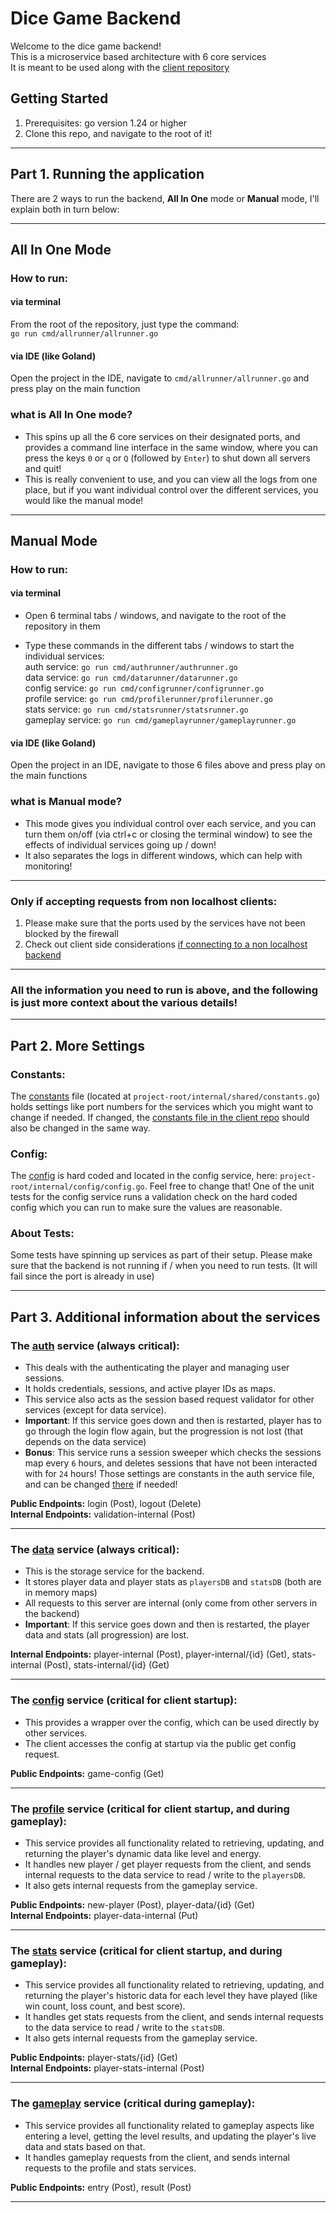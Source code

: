 # Dice Game Backend

Welcome to the dice game backend! \
This is a microservice based architecture with 6 core services \
It is meant to be used along with the [client repository](https://github.com/pluckynumbat/dice-game-client)

## Getting Started
1. Prerequisites: go version 1.24 or higher
2. Clone this repo, and navigate to the root of it!

---
## Part 1. Running the application
There are 2 ways to run the backend, **All In One** mode or **Manual** mode, I'll explain both in turn below:

---
## All In One Mode
### How to run:
#### via terminal
From the root of the repository, just type the command: \
`go run cmd/allrunner/allrunner.go` 

#### via IDE (like Goland)
Open the project in the IDE, navigate to `cmd/allrunner/allrunner.go` and press play on the main function

### what is **All In One** mode?
 - This spins up all the 6 core services on their designated ports, and provides a command line interface in the same window, 
where you can press the keys `0` or `q` or `Q` (followed by `Enter`) to shut down all servers and quit!
 - This is really convenient to use, and you can view all the logs from one place, but if you want individual control over the different services, you would like the manual mode!

---
## Manual Mode
### How to run:
#### via terminal
 - Open 6 terminal tabs / windows, and navigate to the root of the repository in them

 - Type these commands in the different tabs / windows to start the individual services:\
auth service:   `go run cmd/authrunner/authrunner.go` \
data service:   `go run cmd/datarunner/datarunner.go` \
config service: `go run cmd/configrunner/configrunner.go` \
profile service: `go run cmd/profilerunner/profilerunner.go` \
stats service: `go run cmd/statsrunner/statsrunner.go` \
gameplay service: `go run cmd/gameplayrunner/gameplayrunner.go`

#### via IDE (like Goland)
Open the project in an IDE, navigate to those 6 files above and press play on the main functions

### what is **Manual** mode?
- This mode gives you individual control over each service, and you can turn them on/off (via ctrl+c or closing the terminal window) to see the effects of individual services going up / down!
- It also separates the logs in different windows, which can help with monitoring!

---
### Only if accepting requests from non localhost clients:
1. Please make sure that the ports used by the services have not been blocked by the firewall
2. Check out client side considerations [if connecting to a non localhost backend](https://github.com/pluckynumbat/dice-game-client?tab=readme-ov-file#only-if-connecting-to-a-non-localhost-backend) 

---
### All the information you need to run is above, and the following is just more context about the various details!

---
## Part 2. More Settings

### Constants:
The [constants](https://github.com/pluckynumbat/dice-game-backend/blob/main/internal/shared/constants/constants.go) file (located at `project-root/internal/shared/constants.go`) holds settings like port numbers for the services which you might want to change if needed.
If changed, the [constants file in the client repo](https://github.com/pluckynumbat/dice-game-client/blob/main/Assets/Scripts/Constants.cs) should also be changed in the same way.

### Config:
The [config](https://github.com/pluckynumbat/dice-game-backend/blob/main/internal/config/config.go#L44) is hard coded and located in the config service, here: `project-root/internal/config/config.go`. Feel free to change that! One of the unit tests for the config service runs a validation check on the hard coded config which you can run to make sure the values are reasonable.

### About Tests:
Some tests have spinning up services as part of their setup. Please make sure that the backend is not running if / when you need to run tests. (It will fail since the port is already in use)

---
## Part 3. Additional information about the services

### The [auth](https://github.com/pluckynumbat/dice-game-backend/blob/main/internal/auth/auth.go) service (always critical):
 - This deals with the authenticating the player and managing user sessions.
 - It holds credentials, sessions, and active player IDs as maps.
 - This service also acts as the session based request validator for other services (except for data service).
 - **Important**: If this service goes down and then is restarted, player has to go through the login flow again, but the progression is not lost (that depends on the data service) 
 - **Bonus**: This service runs a session sweeper which checks the sessions map every `6` hours, and deletes sessions that have not been interacted with for `24` hours! Those settings are constants in the auth service file, and can be changed [there](https://github.com/pluckynumbat/dice-game-backend/blob/main/internal/auth/auth.go#L21) if needed!

**Public Endpoints:** login (Post), logout (Delete) \
**Internal Endpoints:** validation-internal (Post)

---
### The [data](https://github.com/pluckynumbat/dice-game-backend/blob/main/internal/data/data.go) service (always critical):
- This is the storage service for the backend. 
- It stores player data and player stats as `playersDB` and `statsDB` (both are in memory maps)
- All requests to this server are internal (only come from other servers in the backend)
- **Important**: If this service goes down and then is restarted, the player data and stats (all progression) are lost.

**Internal Endpoints:** player-internal (Post), player-internal/{id} (Get), stats-internal (Post), stats-internal/{id} (Get)

---
### The [config](https://github.com/pluckynumbat/dice-game-backend/blob/main/internal/config/config.go) service (critical for client startup):
- This provides a wrapper over the config, which can be used directly by other services.
- The client accesses the config at startup via the public get config request.

**Public Endpoints:**  game-config (Get)

---
### The [profile](https://github.com/pluckynumbat/dice-game-backend/blob/main/internal/profile/profile.go) service (critical for client startup, and during gameplay):
- This service provides all functionality related to retrieving, updating, and returning the player's dynamic data like level and energy.
- It handles new player / get player requests from the client, and sends internal requests to the data service to read / write to the `playersDB`.
- It also gets internal requests from the gameplay service.

**Public Endpoints:**  new-player (Post), player-data/{id} (Get) \
**Internal Endpoints:** player-data-internal (Put)

---
### The [stats](https://github.com/pluckynumbat/dice-game-backend/blob/main/internal/stats/stats.go) service (critical for client startup, and during gameplay):
- This service provides all functionality related to retrieving, updating, and returning the player's historic data for each level they have played (like win count, loss count, and best score).
- It handles get stats requests from the client, and sends internal requests to the data service to read / write to the `statsDB`.
- It also gets internal requests from the gameplay service.

**Public Endpoints:** player-stats/{id} (Get) \
**Internal Endpoints:** player-stats-internal (Post)

---
### The [gameplay](https://github.com/pluckynumbat/dice-game-backend/blob/main/internal/gameplay/gameplay.go) service (critical during gameplay):
- This service provides all functionality related to gameplay aspects like entering a level, getting the level results, and updating the player's live data and stats based on that.
- It handles gameplay requests from the client, and sends internal requests to the profile and stats services.

**Public Endpoints:** entry (Post), result (Post)

---
